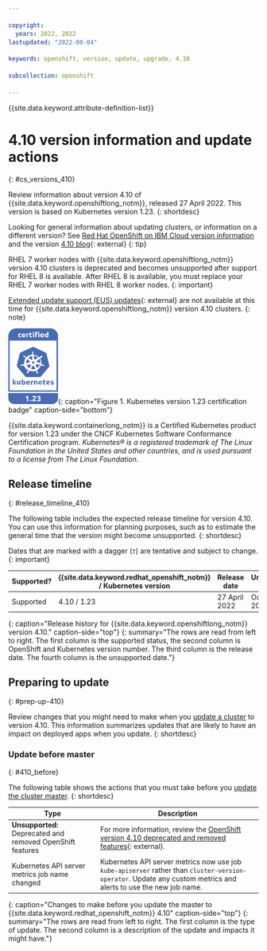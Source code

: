 ```yaml
---

copyright:
  years: 2022, 2022
lastupdated: "2022-08-04"

keywords: openshift, version, update, upgrade, 4.10

subcollection: openshift

---
```


{{site.data.keyword.attribute-definition-list}}



# 4.10 version information and update actions
{: #cs_versions_410}

Review information about version 4.10 of {{site.data.keyword.openshiftlong_notm}}, released 27 April 2022. This version is based on Kubernetes version 1.23. 
{: shortdesc}

Looking for general information about updating clusters, or information on a different version? See [Red Hat OpenShift on IBM Cloud version information](/docs/openshift?topic=openshift-openshift_changelog) and the version [4.10 blog](https://cloud.redhat.com/blog/introducing-red-hat-openshift-4.10){: external}
{: tip}

RHEL 7 worker nodes with {{site.data.keyword.openshiftlong_notm}} version 4.10 clusters is deprecated and becomes unsupported after support for RHEL 8 is available. After RHEL 8 is available, you must replace your RHEL 7 worker nodes with RHEL 8 worker nodes.
{: important}

[Extended update support (EUS) updates](https://docs.openshift.com/container-platform/4.10/updating/preparing-eus-eus-upgrade.html){: external} are not available at this time for {{site.data.keyword.openshiftlong_notm}} version 4.10 clusters.
{: note}


![This badge indicates Kubernetes version 1.23 certification for {{site.data.keyword.containerlong_notm}}](images/certified_kubernetes_1x23.svg){: caption="Figure 1. Kubernetes version 1.23 certification badge" caption-side="bottom"}

{{site.data.keyword.containerlong_notm}} is a Certified Kubernetes product for version 1.23 under the CNCF Kubernetes Software Conformance Certification program. _Kubernetes® is a registered trademark of The Linux Foundation in the United States and other countries, and is used pursuant to a license from The Linux Foundation._



## Release timeline 
{: #release_timeline_410}

The following table includes the expected release timeline for version 4.10. You can use this information for planning purposes, such as to estimate the general time that the version might become unsupported. 
{: shortdesc}

Dates that are marked with a dagger (`†`) are tentative and subject to change.
{: important}

| Supported? | {{site.data.keyword.redhat_openshift_notm}} / Kubernetes version | Release date | Unsupported date |
| --- | --- | --- | --- |
| Supported | 4.10 / 1.23 | 27 April 2022 | October 2023`†` |
{: caption="Release history for {{site.data.keyword.openshiftlong_notm}} version 4.10." caption-side="top"}
{: summary="The rows are read from left to right. The first column is the supported status, the second column is OpenShift and Kubernetes version number. The third column is the release date. The fourth column is the unsupported date."}

## Preparing to update
{: #prep-up-410}

Review changes that you might need to make when you [update a cluster](/docs/openshift?topic=openshift-update) to version 4.10. This information summarizes updates that are likely to have an impact on deployed apps when you update.
{: shortdesc}

### Update before master
{: #410_before}

The following table shows the actions that you must take before you [update the cluster master](/docs/openshift?topic=openshift-update#master).
{: shortdesc}


| Type | Description |
| --- | --- |
| **Unsupported:** Deprecated and removed OpenShift features | For more information, review the [OpenShift version 4.10 deprecated and removed features](https://docs.openshift.com/container-platform/4.10/release_notes/ocp-4-10-release-notes.html#ocp-4-10-deprecated-removed-features){: external}. |
| Kubernetes API server metrics job name changed | Kubernetes API server metrics now use job `kube-apiserver` rather than `cluster-version-operator`. Update any custom metrics and alerts to use the new job name. |
{: caption="Changes to make before you update the master to {{site.data.keyword.redhat_openshift_notm}} 4.10" caption-side="top"}
{: summary="The rows are read from left to right. The first column is the type of update. The second column is a description of the update and impacts it might have."}


